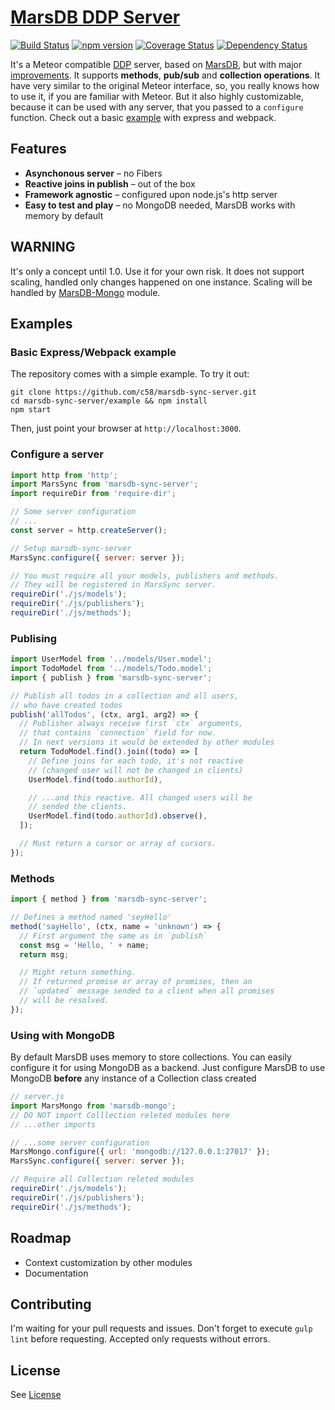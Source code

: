 [MarsDB DDP Server](https://github.com/c58/marsdb-sync-server)
=========

[![Build Status](https://travis-ci.org/c58/marsdb-sync-server.svg?branch=master)](https://travis-ci.org/c58/marsdb-sync-server)
[![npm version](https://badge.fury.io/js/marsdb-sync-server.svg)](https://www.npmjs.com/package/marsdb-sync-server)
[![Coverage Status](https://coveralls.io/repos/c58/marsdb-sync-server/badge.svg?branch=master&service=github)](https://coveralls.io/github/c58/marsdb-sync-server?branch=master)
[![Dependency Status](https://david-dm.org/c58/marsdb-sync-server.svg)](https://david-dm.org/c58/marsdb-sync-server)

It's a Meteor compatible [DDP](https://github.com/meteor/meteor/blob/devel/packages/ddp/DDP.md) server, based on [MarsDB](https://github.com/c58/marsdb), but with major [improvements](https://github.com/c58/marsdb-sync-server#features). It supports **methods**, **pub/sub** and **collection operations**. It have very similar to the original Meteor interface, so, you really knows how to use it, if you are familiar with Meteor. But it also highly customizable, because it can be used with any server, that you passed to a `configure` function. Check out a basic [example](https://github.com/c58/marsdb-sync-server#basic-expresswebpack-example) with express and webpack.

## Features

* **Asynchonous server** – no Fibers
* **Reactive joins in publish** – out of the box
* **Framework agnostic** – configured upon node.js's http server
* **Easy to test and play** – no MongoDB needed, MarsDB works with memory by default

## WARNING

It's only a concept until 1.0. Use it for your own risk.
It does not support scaling, handled only changes happened on one instance. Scaling will be handled by [MarsDB-Mongo](https://github.com/c58/marsdb-mongo) module.

## Examples

### Basic Express/Webpack example
The repository comes with a simple example. To try it out:

```
git clone https://github.com/c58/marsdb-sync-server.git
cd marsdb-sync-server/example && npm install
npm start
```

Then, just point your browser at `http://localhost:3000`.

### Configure a server
```javascript
import http from 'http';
import MarsSync from 'marsdb-sync-server';
import requireDir from 'require-dir';

// Some server configuration
// ...
const server = http.createServer();

// Setup marsdb-sync-server
MarsSync.configure({ server: server });

// You must require all your models, publishers and methods.
// They will be registered in MarsSync server.
requireDir('./js/models');
requireDir('./js/publishers');
requireDir('./js/methods');

```
### Publising
```javascript
import UserModel from '../models/User.model';
import TodoModel from '../models/Todo.model';
import { publish } from 'marsdb-sync-server';

// Publish all todos in a collection and all users,
// who have created todos
publish('allTodos', (ctx, arg1, arg2) => {
  // Publisher always receive first `ctx` arguments,
  // that contains `connection` field for now.
  // In next versions it would be extended by other modules
  return TodoModel.find().join((todo) => [
    // Define joins for each todo, it's not reactive
    // (changed user will not be changed in clients)
    UserModel.find(todo.authorId),

    // ...and this reactive. All changed users will be
    // sended the clients.
    UserModel.find(todo.authorId).observe(),
  ]);

  // Must return a cursor or array of cursors.
});
```
### Methods
```javascript
import { method } from 'marsdb-sync-server';

// Defines a method named 'seyHello'
method('sayHello', (ctx, name = 'unknown') => {
  // First argument the same as in `publish`
  const msg = 'Hello, ' + name;
  return msg;

  // Might return something.
  // If returned promise or array of promises, then an
  // `updated` message sended to a client when all promises
  // will be resolved.
});
```
### Using with MongoDB
By default MarsDB uses memory to store collections. You can easily configure it for using MongoDB as a backend.
Just configure MarsDB to use MongoDB **before** any instance of a Collection class created
```javascript
// server.js
import MarsMongo from 'marsdb-mongo';
// DO NOT import Colllection releted modules here
// ...other imports

// ...some server configuration
MarsMongo.configure({ url: 'mongodb://127.0.0.1:27017' });
MarsSync.configure({ server: server });

// Require all Collection releted modules
requireDir('./js/models');
requireDir('./js/publishers');
requireDir('./js/methods');
```

## Roadmap
* Context customization by other modules
* Documentation

## Contributing
I'm waiting for your pull requests and issues.
Don't forget to execute `gulp lint` before requesting. Accepted only requests without errors.

## License
See [License](LICENSE)
